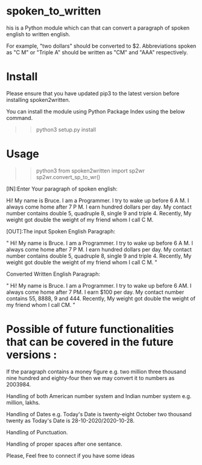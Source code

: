 # spoken_to_written
his is a Python module which can that can convert a paragraph of spoken english to written english.

For example, "two dollars" should be converted to $2. Abbreviations spoken as "C M" or "Triple A" should be written as "CM" and "AAA" respectively.

# Install

Please ensure that you have updated pip3 to the latest version before installing spoken2written.

You can install the module using Python Package Index using the below command.

>>python3 setup.py install

# Usage
 >>python3
 >>from spoken2written import sp2wr
 >>sp2wr.convert_sp_to_wr()
 >>
 [IN]:Enter Your paragraph of spoken english:
 
 Hi! My name is Bruce. I am a Programmer. I try to wake up before 6 A M. I always come home after 7 P M. I earn hundred 		dollars per day. My contact number contains double 5, quadruple 8, single 9 and triple 4. Recently, My weight got double 	 the weight of my friend whom I call C M. 
 
 [OUT]:The input Spoken English Paragraph: 
 
 " Hi! My name is Bruce. I am a Programmer. I try to wake up before 6 A M. I always come home after 7 P M. I earn hundred 	  dollars per day. My contact number contains double 5, quadruple 8, single 9 and triple 4. Recently, My weight got double    	       the weight of my friend whom I call C M. "
 	
  Converted Written English Paragraph: 
  
  " Hi! My name is Bruce. I am a Programmer. I try to wake up before 6 AM. I always come home after 7 PM. I earn $100 per 	    day. My contact number contains 55, 8888, 9 and 444. Recently, My weight got double the weight of my friend whom I      	       call CM. "



# Possible of future functionalities that can be covered in the future versions :

If the paragraph contains a money figure e.g. two million three thousand nine hundred and eighty-four then we may convert it to numbers as 2003984.

Handling of both American number system and Indian number system e.g. million, lakhs.

Handling of Dates e.g. Today's Date is twenty-eight October two thousand twenty as Today's Date is 28-10-2020/2020-10-28.

Handling of Punctuation.

Handling of proper spaces after one sentance.

Please, Feel free to connect if you have some ideas
